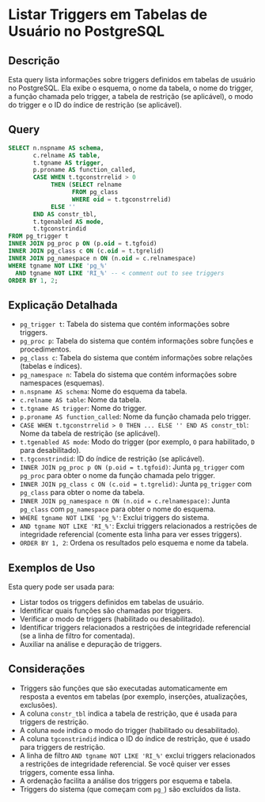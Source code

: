 # Listar Triggers em Tabelas de Usuário no PostgreSQL

## Descrição

Esta query lista informações sobre triggers definidos em tabelas de usuário no PostgreSQL. Ela exibe o esquema, o nome da tabela, o nome do trigger, a função chamada pelo trigger, a tabela de restrição (se aplicável), o modo do trigger e o ID do índice de restrição (se aplicável).

## Query

```sql
SELECT n.nspname AS schema,
       c.relname AS table,
       t.tgname AS trigger,
       p.proname AS function_called,
       CASE WHEN t.tgconstrrelid > 0
            THEN (SELECT relname
                  FROM pg_class
                  WHERE oid = t.tgconstrrelid)
            ELSE ''
       END AS constr_tbl,
       t.tgenabled AS mode,
       t.tgconstrindid
FROM pg_trigger t
INNER JOIN pg_proc p ON (p.oid = t.tgfoid)
INNER JOIN pg_class c ON (c.oid = t.tgrelid)
INNER JOIN pg_namespace n ON (n.oid = c.relnamespace)
WHERE tgname NOT LIKE 'pg_%'
  AND tgname NOT LIKE 'RI_%' -- < comment out to see triggers
ORDER BY 1, 2;
```

## Explicação Detalhada

* `pg_trigger t`: Tabela do sistema que contém informações sobre triggers.
* `pg_proc p`: Tabela do sistema que contém informações sobre funções e procedimentos.
* `pg_class c`: Tabela do sistema que contém informações sobre relações (tabelas e índices).
* `pg_namespace n`: Tabela do sistema que contém informações sobre namespaces (esquemas).
* `n.nspname AS schema`: Nome do esquema da tabela.
* `c.relname AS table`: Nome da tabela.
* `t.tgname AS trigger`: Nome do trigger.
* `p.proname AS function_called`: Nome da função chamada pelo trigger.
* `CASE WHEN t.tgconstrrelid > 0 THEN ... ELSE '' END AS constr_tbl`: Nome da tabela de restrição (se aplicável).
* `t.tgenabled AS mode`: Modo do trigger (por exemplo, `O` para habilitado, `D` para desabilitado).
* `t.tgconstrindid`: ID do índice de restrição (se aplicável).
* `INNER JOIN pg_proc p ON (p.oid = t.tgfoid)`: Junta `pg_trigger` com `pg_proc` para obter o nome da função chamada pelo trigger.
* `INNER JOIN pg_class c ON (c.oid = t.tgrelid)`: Junta `pg_trigger` com `pg_class` para obter o nome da tabela.
* `INNER JOIN pg_namespace n ON (n.oid = c.relnamespace)`: Junta `pg_class` com `pg_namespace` para obter o nome do esquema.
* `WHERE tgname NOT LIKE 'pg_%'`: Exclui triggers do sistema.
* `AND tgname NOT LIKE 'RI_%'`: Exclui triggers relacionados a restrições de integridade referencial (comente esta linha para ver esses triggers).
* `ORDER BY 1, 2`: Ordena os resultados pelo esquema e nome da tabela.

## Exemplos de Uso

Esta query pode ser usada para:

* Listar todos os triggers definidos em tabelas de usuário.
* Identificar quais funções são chamadas por triggers.
* Verificar o modo de triggers (habilitado ou desabilitado).
* Identificar triggers relacionados a restrições de integridade referencial (se a linha de filtro for comentada).
* Auxiliar na análise e depuração de triggers.

## Considerações

* Triggers são funções que são executadas automaticamente em resposta a eventos em tabelas (por exemplo, inserções, atualizações, exclusões).
* A coluna `constr_tbl` indica a tabela de restrição, que é usada para triggers de restrição.
* A coluna `mode` indica o modo do trigger (habilitado ou desabilitado).
* A coluna `tgconstrindid` indica o ID do índice de restrição, que é usado para triggers de restrição.
* A linha de filtro `AND tgname NOT LIKE 'RI_%'` exclui triggers relacionados a restrições de integridade referencial. Se você quiser ver esses triggers, comente essa linha.
* A ordenação facilita a análise dos triggers por esquema e tabela.
* Triggers do sistema (que começam com `pg_`) são excluídos da lista.
